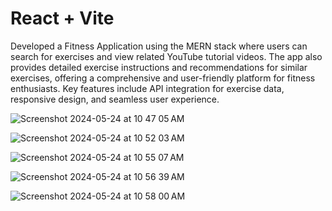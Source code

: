 # React + Vite
Developed a Fitness Application using the MERN stack where users can search for exercises and view related YouTube tutorial videos. 
The app also provides detailed exercise instructions and recommendations for similar exercises, offering a comprehensive and user-friendly platform for fitness enthusiasts. Key features include API integration for exercise data, responsive design, and seamless user experience.


![Screenshot 2024-05-24 at 10 47 05 AM](https://github.com/Jyothikrishna21/fitness-application/assets/136105131/f6b63c7a-9672-4221-8f07-69c9c342c1c0)





![Screenshot 2024-05-24 at 10 52 03 AM](https://github.com/Jyothikrishna21/fitness-application/assets/136105131/946d62f4-4731-443e-a4e4-273b2a349966)




![Screenshot 2024-05-24 at 10 55 07 AM](https://github.com/Jyothikrishna21/fitness-application/assets/136105131/49172635-05d3-4c56-b86e-045f1dd5ef2f)




![Screenshot 2024-05-24 at 10 56 39 AM](https://github.com/Jyothikrishna21/fitness-application/assets/136105131/2c6acd7a-3df7-4020-b3b1-43a033342940)





![Screenshot 2024-05-24 at 10 58 00 AM](https://github.com/Jyothikrishna21/fitness-application/assets/136105131/57d8a19a-fb1b-4f1f-82e4-e85cc4773d62)
